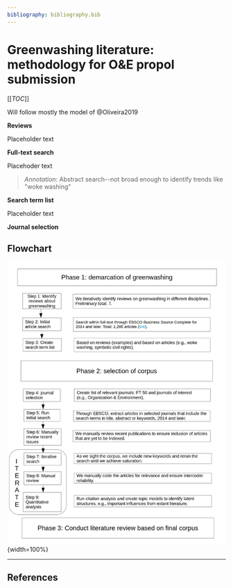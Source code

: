 ```yaml
---
bibliography: bibliography.bib
---
```


# Greenwashing literature: methodology for O&E propol submission

[[_TOC_]]

Will follow mostly the model of @Oliveira2019

**Reviews**

Placeholder text

**Full-text search**

Placehoder text

> *Annotation*: Abstract search--not broad enough to identify trends like "woke washing"

**Search term list**

Placeholder text

**Journal selection**

## Flowchart

![Corpus selection--flowchart](/uploads/flowchart.jpg){width=100%}

---

## References